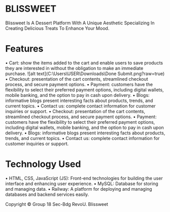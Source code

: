 # BLISSWEET
Blissweet Is A Dessert Platform With A Unique Aesthetic Specializing In Creating Delicious Treats To Enhance Your Mood.
# Features
• Cart: show the items added to the cart and enable users to save products they are interested in without the obligation to make an immediate purchase.
![alt text](C:\Users\USER\Downloads\Done Submit.png?raw=true)
• Checkout: presentation of the cart contents, streamlined checkout process, and secure payment options.
• Payment: customers have the flexibility to select their preferred payment options, including digital wallets, mobile banking, and the option to pay in cash upon delivery.
• Blogs: informative blogs present interesting facts about products, trends, and current topics.
• Contact us: complete contact information for customer inquiries or support.
• Checkout: presentation of the cart contents, streamlined checkout process, and secure payment options.
• Payment: customers have the flexibility to select their preferred payment options, including digital wallets, mobile banking, and the option to pay in cash upon delivery.
• Blogs: informative blogs present interesting facts about products, trends, and current topics.
• Contact us: complete contact information for customer inquiries or support.

# Technology Used
• HTML, CSS, JavaScript (JS): Front-end technologies for building the user interface and enhancing user experience.
• MySQL: Database for storing and managing data.
• Railway: A platform for deploying and managing databases and backend services easily.

Copyright © Group 18 Sec-Bdg RevoU. Blissweet
